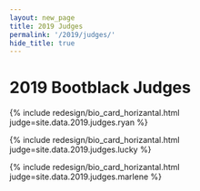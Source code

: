 ```yaml
---
layout: new_page
title: 2019 Judges
permalink: '/2019/judges/'
hide_title: true
---
```


<h1 class="text-center"> 2019 Bootblack Judges </h1>

<div class="vspace3"> </div>

{% include redesign/bio_card_horizantal.html judge=site.data.2019.judges.ryan %}

<div class="vspace3"> </div>

{% include redesign/bio_card_horizantal.html judge=site.data.2019.judges.lucky %}

<div class="vspace3"> </div>

{% include redesign/bio_card_horizantal.html judge=site.data.2019.judges.marlene %}
